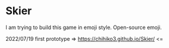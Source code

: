 # Skier
 I am trying to build this game in emoji style. Open-source emoji.
 
 2022/07/19 first prototype
 => https://chihiko3.github.io/Skier/ <=
